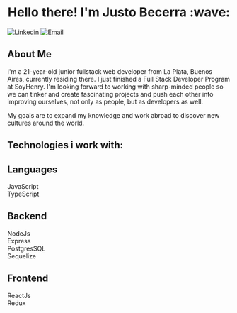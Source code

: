 <h1 align="center">Hello there! I'm Justo Becerra :wave:</h1>

[![Linkedin](https://img.shields.io/badge/-LinkedIn-blue?style=flat&logo=Linkedin&logoColor=white&link=https://www.linkedin.com/in/justo-juan-becerra-14868a1b4/)](https://www.linkedin.com/in/justo-juan-becerra-14868a1b4/)
[![Email](https://img.shields.io/badge/-Email-c14438?style=flat&logo=Gmail&logoColor=white&link=mailto:justj.becerra@gmail.com)](mailto:justj.becerra@gmail.com)

## About Me 

 I'm a 21-year-old junior fullstack web developer from La Plata, Buenos Aires, currently residing there. I just finished a Full Stack Developer Program at SoyHenry. I'm looking forward to working with sharp-minded people so we can tinker and create fascinating projects and push each other into improving ourselves, not only as people, but as developers as well. 

My goals are to expand my knowledge and work abroad to discover new cultures around the world.

## Technologies i work with:

## Languages
JavaScript</br>
TypeScript

## Backend
NodeJs</br>
Express</br>
PostgresSQL</br>
Sequelize

## Frontend
ReactJs</br>
Redux


<!--
**JustBecerra/JustBecerra** is a ✨ _special_ ✨ repository because its `README.md` (this file) appears on your GitHub profile.

Here are some ideas to get you started:

- 🔭 I’m currently working on ...
- 🌱 I’m currently learning ...
- 👯 I’m looking to collaborate on ...
- 🤔 I’m looking for help with ...
- 💬 Ask me about ...
- 📫 How to reach me: ...
- 😄 Pronouns: ...
- ⚡ Fun fact: ...
-->
